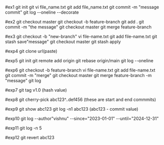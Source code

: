 
#ex1
git init
git vi file_name.txt
git add file_name.txt
git commit -m "message commit"
git log --oneline --decorate

#ex2
git checkout master
git checkout -b feature-branch
git add .
git commit -m "the message"
git checkout master 
git merge feature-branch

#ex3
git checkout -b "new-branch"
vi file-name.txt
git add file-name.txt
git stash save"message"
git checkout master
git stash apply 

#exp4
git clone url(paste)

#exp5
git init
git remote add origin<git repo url>
git rebase origin/main
git log --oneline

#exp6
git checkout -b feature-branch
vi file-name.txt
git add file-name.txt
git commit -m "merge"
git checkout master
git merge feature-branch -m "message"
git log 


#exp7
git tag v1.0 <commit-SHA>  (hash value)

#exp8
git cherry-pick abc123^..def456 (these are start and end commmits)

#exp9
git show abc123
git log -n1 abc123   (abc123 - commit value)

#exp10
git log --author"vishnu" --since="2023-01-01" --until="2024-12-31"

#exp11
git log -n 5

#exp12
git revert abc123
